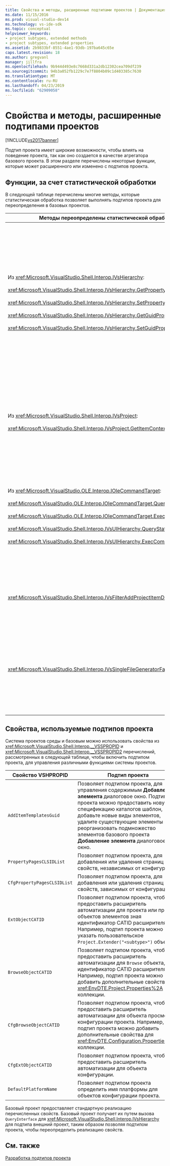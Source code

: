 ```yaml
---
title: Свойства и методы, расширенные подтипами проектов | Документация Майкрософт
ms.date: 11/15/2016
ms.prod: visual-studio-dev14
ms.technology: vs-ide-sdk
ms.topic: conceptual
helpviewer_keywords:
- project subtypes, extended methods
- project subtypes, extended properties
ms.assetid: 2b9833bf-8551-4ae1-93db-197ba645c65e
caps.latest.revision: 18
ms.author: gregvanl
manager: jillfra
ms.openlocfilehash: 9b944d493e8c7668d331a2db12302cea709df239
ms.sourcegitcommit: 94b3a052fb1229c7e7f8804b09c1d403385c7630
ms.translationtype: MT
ms.contentlocale: ru-RU
ms.lasthandoff: 04/23/2019
ms.locfileid: "62909058"
---
```

# <a name="properties-and-methods-extended-by-project-subtypes"></a>Свойства и методы, расширенные подтипами проектов
[!INCLUDE[vs2017banner](../../includes/vs2017banner.md)]

Подтип проекта имеет широкие возможности, чтобы влиять на поведение проекта, так как оно создается в качестве агрегатора базового проекта. В этом разделе перечислены некоторые функции, которые может расширенного или изменено с подтипов проекта.  
  
## <a name="features-gained-by-aggregation"></a>Функции, за счет статистической обработки  
 В следующей таблице перечислены многие методы, которые статистическая обработка позволяет выполнять подтипов проекта для переопределения в базовых проектов.  
  
|Методы переопределены статистической обработки|Подтип проекта|  
|---------------------------------------|---------------------|  
|Из <xref:Microsoft.VisualStudio.Shell.Interop.IVsHierarchy>:<br /><br /> <xref:Microsoft.VisualStudio.Shell.Interop.IVsHierarchy.GetProperty%2A><br /><br /> <xref:Microsoft.VisualStudio.Shell.Interop.IVsHierarchy.SetProperty%2A><br /><br /> <xref:Microsoft.VisualStudio.Shell.Interop.IVsHierarchy.GetGuidProperty%2A><br /><br /> <xref:Microsoft.VisualStudio.Shell.Interop.IVsHierarchy.SetGuidProperty%2A>|Разрешает подтипу проекта<br /><br /> -Измените заголовок и значок для узла проекта.<br />-Полностью переопределить проекта `Browse` объекта.<br />-Элемент управления, возможно ли переименование проекта.<br />-Порядок сортировки элемент управления.<br />-Контекст пользователя control для динамической справки.|  
|Из <xref:Microsoft.VisualStudio.Shell.Interop.IVsProject>:<br /><br /> <xref:Microsoft.VisualStudio.Shell.Interop.IVsProject.GetItemContext%2A>|Позволяет подтипом проекта, чтобы контролировать, какие контекстно-зависимые службы предоставляются для конструкторов и редакторов.|  
|Из <xref:Microsoft.VisualStudio.OLE.Interop.IOleCommandTarget>:<br /><br /> <xref:Microsoft.VisualStudio.OLE.Interop.IOleCommandTarget.QueryStatus%2A><br /><br /> <xref:Microsoft.VisualStudio.OLE.Interop.IOleCommandTarget.Exec%2A><br /><br /> <xref:Microsoft.VisualStudio.Shell.Interop.IVsUIHierarchy.QueryStatusCommand%2A><br /><br /> <xref:Microsoft.VisualStudio.Shell.Interop.IVsUIHierarchy.ExecCommand%2A>|Разрешает подтипу проекта<br /><br /> -Участвуете в маршрутизации команд для команды для проекта.<br />— Добавление, удаление или отключение команды окружения для проекта и активных команд в обозревателе решений.|  
|<xref:Microsoft.VisualStudio.Shell.Interop.IVsFilterAddProjectItemDlg2>|Разрешает подтипу проекта для фильтрации, что пользователь видит в **Добавление нового элемента** диалоговое окно.|  
|<xref:Microsoft.VisualStudio.Shell.Interop.IVsSingleFileGeneratorFactory>|Разрешает подтипу проекта<br /><br /> -Определите файлу присваивается расширение генератора по умолчанию.<br />-Сопоставьте имя человека генератор для чтения на COM-объект.|  
  
## <a name="properties-used-by-project-subtypes"></a>Свойства, используемые подтипов проекта  
 Система проектов среды и базовым можно использовать свойства из <xref:Microsoft.VisualStudio.Shell.Interop.__VSSPROPID> и <xref:Microsoft.VisualStudio.Shell.Interop.__VSSPROPID2> перечислений, рассмотренных в следующей таблице, чтобы включить подтипом проекта, для управления различными функциями системы проектов.  
  
|Свойство VSHPROPID|Подтип проекта|  
|------------------------|---------------------|  
|`AddItemTemplatesGuid`|Позволяет подтипом проекта, для управления содержимым **Добавление элемента** диалоговое окно. Подтипа проекта можно предоставить новую спецификацию каталогов шаблон, добавьте новые виды элементов, удалите существующие элементы и реорганизовать подмножество элементов базового проекта **Добавление элемента** диалоговое окно.|  
|`PropertyPagesCLSIDList`|Позволяет подтипом проекта, для добавления или удаления страниц свойств, независимых от конфигурации.|  
|`CfgPropertyPagesCLSIDList`|Позволяет подтипом проекта, для добавления или удаления страниц свойств, зависимых от конфигурации.|  
|`ExtObjectCATID`|Позволяет подтипом проекта, чтобы предоставить расширитель автоматизации для проекта или проект объектов элементов зная идентификатор CATID расширителя. Например, подтип проекта можно указать пользовательское `Project.Extender("<subtype>")` объекта.|  
|`BrowseObjectCATID`|Позволяет подтипом проекта, чтобы предоставить расширитель автоматизации для `Browse` объекта, зная идентификатор CATID расширителя. Например, подтип проекта можно добавить дополнительные свойства для <xref:EnvDTE.Project.Properties%2A> коллекции.|  
|`CfgBrowseObjectCATID`|Позволяет подтипом проекта, чтобы предоставить расширитель автоматизации для объекта просмотра конфигурации проекта. Например, подтип проекта можно добавить дополнительные свойства для <xref:EnvDTE.Configuration.Properties%2A> коллекции.|  
|`CfgExtObjectCATID`|Позволяет подтипом проекта, чтобы предоставить расширитель автоматизации для объекта конфигурации.|  
|`DefaultPlatformName`|Позволяет подтипом проекта определить имя платформы для объектов конфигурации проекта.|  
  
 Базовый проект предоставляет стандартную реализацию перечисленных свойств. Базовый проект получает их путем вызова `QueryInterface` для <xref:Microsoft.VisualStudio.Shell.Interop.IVsHierarchy> для подтипа внешний проект, таким образом позволяя подтипом проекта, чтобы переопределить реализацию свойств.  
  
## <a name="see-also"></a>См. также  
 [Разработка подтипов проекта](../../extensibility/internals/project-subtypes-design.md)
